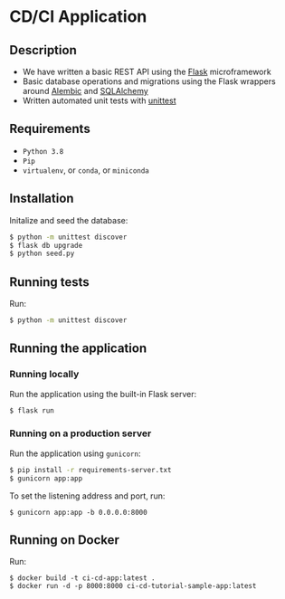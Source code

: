 
# CD/CI Application

## Description

* We have written a basic REST API using the [Flask](http://flask.pocoo.org) microframework
* Basic database operations and migrations using the Flask wrappers around [Alembic](https://bitbucket.org/zzzeek/alembic) and [SQLAlchemy](https://www.sqlalchemy.org)
* Written automated unit tests with [unittest](https://docs.python.org/2/library/unittest.html)

## Requirements

* `Python 3.8`
* `Pip`
* `virtualenv`, or `conda`, or `miniconda`

## Installation

Initalize and seed the database:

```sh
$ python -m unittest discover
$ flask db upgrade
$ python seed.py
```

## Running tests

Run:

```sh
$ python -m unittest discover
```

## Running the application

### Running locally

Run the application using the built-in Flask server:

```sh
$ flask run
```

### Running on a production server

Run the application using `gunicorn`:

```sh
$ pip install -r requirements-server.txt
$ gunicorn app:app
```

To set the listening address and port, run:

```
$ gunicorn app:app -b 0.0.0.0:8000
```

## Running on Docker

Run:

```
$ docker build -t ci-cd-app:latest .
$ docker run -d -p 8000:8000 ci-cd-tutorial-sample-app:latest
```
